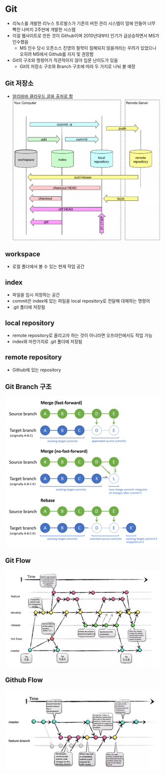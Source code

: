 # Git

- 리눅스를 개발한 리누스 토르발스가 기존의 버전 관리 시스템이 맘에 안들어 너무 빡친 나머지 2주만에 개발한 시스템
- 이걸 웹사이트로 만든 것이 Github이며 2010년대부터 인기가 급상승하면서 MS가 인수했음
  - MS 인수 당시 오픈소스 진영의 철학이 침해되지 않을까라는 우려가 있었으나 오히려 MS에서 Github를 지지 및 권장함
- Git의 구조와 명령어가 직관적이지 않아 입문 난이도가 있음
  - Git의 저장소 구조와 Branch 구조에 따라 두 가지로 나눠 볼 예정

## Git 저장소

- [알리바바 클라우드 글을 출처로 함](https://www.alibabacloud.com/blog/a-detailed-explanation-of-the-underlying-data-structures-and-principles-of-git_597391)
![Git Structure.png](./Git%20Structure.png)

## workspace

- 로컬 폴더에서 볼 수 있는 현재 작업 공간

## index

- 파일을 임시 저장하는 공간
- commit은 index에 있는 파일을 local repository로 전달해 대체하는 명령어
- .git 폴더에 저장됨

## local repository

- remote repository로 올리고자 하는 것이 아니라면 오프라인에서도 작업 가능
- index와 마찬가지로 .git 폴더에 저장됨

## remote repository

- Github에 있는 repository

## Git Branch 구조

![Git Structure.png](./Git%20Branch%20Structure.png)

## Git Flow

![Git Flow.png](./Git%20Flow.png)

## Github Flow

![Github Flow.png](./Github%20Flow.png)